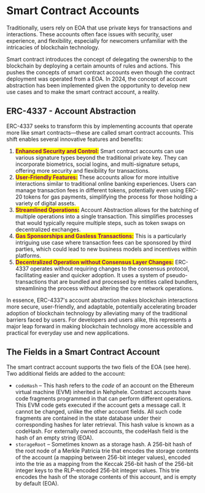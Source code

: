 # Smart Contract Accounts

Traditionally, users rely on EOA that use private keys for transactions and interactions. These accounts often face issues with security, user experience, and flexibility, especially for newcomers unfamiliar with the intricacies of blockchain technology.

Smart contract introduces the concept of delegating the ownership to the blockchain by deploying a certain amounts of rules and actions. This pushes the concepts of smart contract accounts even though the contract deployment was operated from a EOA. In 2024, the concept of account abstraction has been implemented given the opportunity to develop new use cases and to make the smart contract account, a reality.

## ERC-4337 - Account Abstraction <a href="#contract-accounts" id="contract-accounts"></a>

ERC-4337 seeks to transform this by implementing accounts that operate more like smart contracts—these are called smart contract accounts. This shift enables several innovative features and benefits:

1. <mark style="color:purple;">**Enhanced Security and Control:**</mark> Smart contract accounts can use various signature types beyond the traditional private key. They can incorporate biometrics, social logins, and multi-signature setups, offering more security and flexibility for transactions​.
2. <mark style="color:purple;">**User-Friendly Features:**</mark> These accounts allow for more intuitive interactions similar to traditional online banking experiences. Users can manage transaction fees in different tokens, potentially even using ERC-20 tokens for gas payments, simplifying the process for those holding a variety of digital assets​.
3. <mark style="color:purple;">**Streamlined Operations:**</mark> Account Abstraction allows for the batching of multiple operations into a single transaction. This simplifies processes that would typically require multiple steps, such as token swaps on decentralized exchanges​.
4. <mark style="color:purple;">**Gas Sponsorships and Gasless Transactions:**</mark> This is a particularly intriguing use case where transaction fees can be sponsored by third parties, which could lead to new business models and incentives within platforms​.
5. <mark style="color:purple;">**Decentralized Operation without Consensus Layer Changes:**</mark> ERC-4337 operates without requiring changes to the consensus protocol, facilitating easier and quicker adoption. It uses a system of pseudo-transactions that are bundled and processed by entities called bundlers, streamlining the process without altering the core network operations​.

In essence, ERC-4337's account abstraction makes blockchain interactions more secure, user-friendly, and adaptable, potentially accelerating broader adoption of blockchain technology by alleviating many of the traditional barriers faced by users. For developers and users alike, this represents a major leap forward in making blockchain technology more accessible and practical for everyday use and new applications.

## The Fields in a Smart Contract Account <a href="#an-account-examined" id="an-account-examined"></a>

The smart contract account supports the two fiels of the EOA (see here). Two additional fields are added to the account:

* `codeHash` – This hash refers to the _code_ of an account on the Ethereum virtual machine (EVM) inherited in Nehphele. Contract accounts have code fragments programmed in that can perform different operations. This EVM code gets executed if the account gets a message call. It cannot be changed, unlike the other account fields. All such code fragments are contained in the state database under their corresponding hashes for later retrieval. This hash value is known as a codeHash. For externally owned accounts, the codeHash field is the hash of an empty string (EOA).
* `storageRoot` – Sometimes known as a storage hash. A 256-bit hash of the root node of a Merkle Patricia trie that encodes the storage contents of the account (a mapping between 256-bit integer values), encoded into the trie as a mapping from the Keccak 256-bit hash of the 256-bit integer keys to the RLP-encoded 256-bit integer values. This trie encodes the hash of the storage contents of this account, and is empty by default (EOA).
